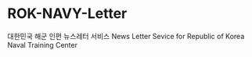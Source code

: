 # ROK-NAVY-Letter
대한민국 해군 인편 뉴스레터 서비스 News Letter Sevice for Republic of Korea Naval Training Center
